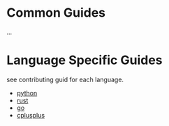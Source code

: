 # Common Guides
...

# Language Specific Guides

see contributing guid for each language.

- [python](./src/python/CONTRIBUTING.md)
- [rust](./src/rust/CONTRIBUTING.md)
- [go](./src/go/CONTRIBUTING.md)
- [cplusplus](./src/cplusplus/CONTRIBUTING.md)
